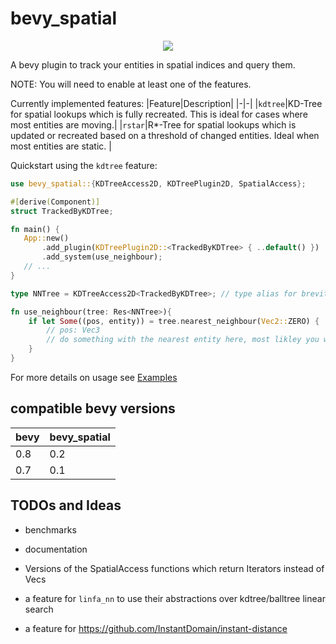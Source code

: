 # bevy_spatial

<p align="center">
    <img src="https://i.laundmo.com/tENe0/rozUsOnA55.png/raw">
</p>

A bevy plugin to track your entities in spatial indices and query them.

NOTE: You will need to enable at least one of the features.

Currently implemented features:
|Feature|Description|
|-|-|
|`kdtree`|KD-Tree for spatial lookups which is fully recreated. This is ideal for cases where most entities are moving.|
|`rstar`|R\*-Tree for spatial lookups which is updated or recreated based on a threshold of changed entities. Ideal when most entities are static. |

Quickstart using the `kdtree` feature:

```rust
use bevy_spatial::{KDTreeAccess2D, KDTreePlugin2D, SpatialAccess};

#[derive(Component)]
struct TrackedByKDTree;

fn main() {
   App::new()
       .add_plugin(KDTreePlugin2D::<TrackedByKDTree> { ..default() })
       .add_system(use_neighbour);
   // ...
}

type NNTree = KDTreeAccess2D<TrackedByKDTree>; // type alias for brevity

fn use_neighbour(tree: Res<NNTree>){
    if let Some((pos, entity)) = tree.nearest_neighbour(Vec2::ZERO) {
        // pos: Vec3
        // do something with the nearest entity here, most likley you will want a `query.get(entity)` call
    }
}
```

For more details on usage see [Examples](https://github.com/laundmo/bevy-spatial/tree/main/examples)

## compatible bevy versions

| bevy | bevy_spatial |
| ---- | ------------ |
| 0.8  | 0.2          |
| 0.7  | 0.1          |

## TODOs and Ideas

- benchmarks
- documentation

- Versions of the SpatialAccess functions which return Iterators instead of Vecs

- a feature for `linfa_nn` to use their abstractions over kdtree/balltree linear search
- a feature for https://github.com/InstantDomain/instant-distance
